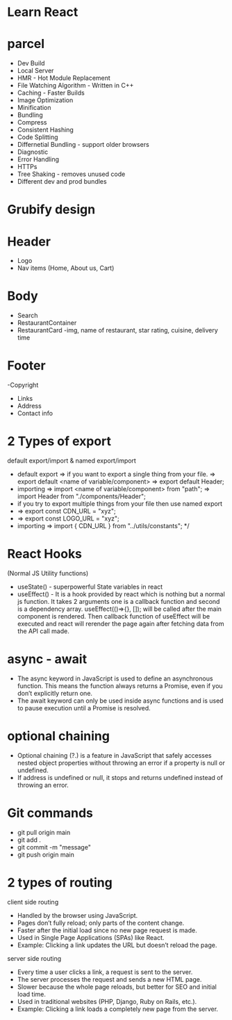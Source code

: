 # Learn React

# parcel
- Dev Build
- Local Server
- HMR - Hot Module Replacement
- File Watching Algorithm - Written in C++
- Caching - Faster Builds
- Image Optimization
- Minification
- Bundling
- Compress
- Consistent Hashing
- Code Splitting
- Differnetial Bundling - support older browsers
- Diagnostic
- Error Handling
- HTTPs
- Tree Shaking - removes unused code
- Different dev and prod bundles

# Grubify design


# Header
- Logo
- Nav items (Home, About us, Cart)
# Body
- Search 
- RestaurantContainer
- RestaurantCard -img, name of restaurant, star rating, cuisine, delivery time
# Footer
-Copyright
- Links
- Address
- Contact info


# 2 Types of export

default export/import & named export/import

- default export => if you want to export a single thing from your file. => export default <name of variable/component> => export default Header;
- importing => import <name of variable/component> from "path"; => import Header from "./components/Header";
- if you try to export multiple things from your file then use named export
- => export const CDN_URL = "xyz"; 
- => export const LOGO_URL = "xyz";
- importing => import { CDN_URL } from "../utils/constants";
*/

# React Hooks

(Normal JS Utility functions)
- useState() - superpowerful State variables in react
- useEffect() - It is a hook provided by react which is nothing but a normal js function. It takes 2 arguments one is a callback function and second is a dependency array. useEffect(()=>{}, []); will be called after the main component is rendered. Then callback function of useEffect will be executed and react will rerender the page again after fetching data from the API call made. 


# async - await

- The async keyword in JavaScript is used to define an asynchronous function. This means the function always returns a Promise, even if you don’t explicitly return one.
- The await keyword can only be used inside async functions and is used to pause execution until a Promise is resolved.

# optional chaining 

- Optional chaining (?.) is a feature in JavaScript that safely accesses nested object properties without throwing an error if a property is null or undefined.
- If address is undefined or null, it stops and returns undefined instead of throwing an error.

# Git commands

-  git pull origin main
-  git add .
-  git commit -m "message"
-  git push origin main

# 2 types of routing

 client side routing 

- Handled by the browser using JavaScript.
- Pages don’t fully reload; only parts of the content change.
- Faster after the initial load since no new page request is made.
- Used in Single Page Applications (SPAs) like React.
- Example: Clicking a link updates the URL but doesn’t reload the page.

server side routing

- Every time a user clicks a link, a request is sent to the server.
- The server processes the request and sends a new HTML page.
- Slower because the whole page reloads, but better for SEO and initial load time.
- Used in traditional websites (PHP, Django, Ruby on Rails, etc.).
- Example: Clicking a link loads a completely new page from the server.